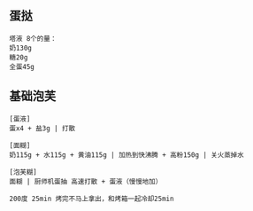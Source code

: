 ## 蛋挞

```
塔液 8个的量：
奶130g
糖20g
全蛋45g
```



## 基础泡芙

```
[蛋液]
蛋x4 + 盐3g | 打散

[面糊]
奶115g + 水115g + 黄油115g | 加热到快沸腾 + 高粉150g | 关火蒸掉水

[泡芙糊]
面糊 | 厨师机蛋抽 高速打散 + 蛋液（慢慢地加）

200度 25min 烤完不马上拿出，和烤箱一起冷却25min
```

